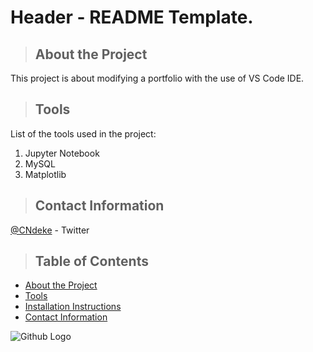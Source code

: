 # Header - README Template.

<a class="anchor" id="about the project"></a>
>## About the Project
This project is about modifying a portfolio with the use of VS Code IDE.

<a class="anchor" id="tools"></a>
>## Tools
List of the tools used in the project:
1. Jupyter Notebook
2. MySQL
3. Matplotlib

<a class="anchor" id="contact"></a>
>## Contact Information
[@CNdeke](https://twitter.com/CNdeke) - Twitter

>## Table of Contents 
* [About the Project](#about_the_project)
* [Tools](#tools)
* [Installation Instructions](#installation_instructions)
* [Contact Information](#contact)

![Github Logo](https://github.githubassets.com/images/modules/logos_page/Octocat.png "Github logo - markdown")

